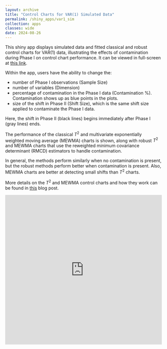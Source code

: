 ```yaml
---
layout: archive
title: "Control Charts for VAR(1) Simulated Data"
permalink: /shiny_apps/var1_sim
collection: apps
classes: wide
date: 2024-08-26
---
```


This shiny app displays simulated data and fitted classical and robust control charts for VAR(1) data, illustrating the effects of contamination during Phase I on control chart performance. It can be viewed in full-screen at <a href="https://taylor-grimm.shinyapps.io/var_shiny/">this link</a>.

Within the app, users have the ability to change the:
* number of Phase I observations (Sample Size)
* number of variables (Dimension)
* percentage of contamination in the Phase I data (Contamination %). Contamination shows up as blue points in the plots.
* size of the shift in Phase II (Shift Size), which is the same shift size applied to contaminate the Phase I data.

Here, the shift in Phase II (black lines) begins immediately after Phase I (gray lines) ends.

The performance of the classical $T^2$ and multivariate exponentially weighted moving average (MEWMA) charts is shown, along with robust $T^2$ and MEWMA charts that use the reweighted minimum covariance determinant (RMCD) estimators to handle contamination.

In general, the methods perform similarly when no contamination is present, but the robust methods perform better when contamination is present. Also, MEWMA charts are better at detecting small shifts than $T^2$ charts.

More details on the $T^2$ and MEWMA control charts and how they work can be found in <a href="https://trgrimm.github.io/posts/2024/03/t2_mewma/">this</a> blog post.

<embed src="https://taylor-grimm.shinyapps.io/var_shiny/" style="width:100%; height: 50vw;">
